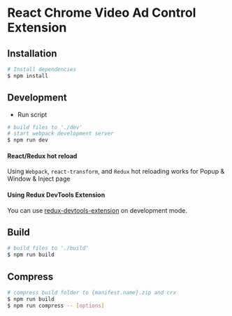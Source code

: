 # React Chrome Video Ad Control Extension

## Installation

```bash
# Install dependencies
$ npm install
```

## Development

* Run script
```bash
# build files to './dev'
# start webpack development server
$ npm run dev
```

#### React/Redux hot reload

Using `Webpack`, `react-transform`, and `Redux` hot reloading works for Popup & Window & Inject page

#### Using Redux DevTools Extension

You can use [redux-devtools-extension](https://github.com/zalmoxisus/redux-devtools-extension) on development mode.

## Build

```bash
# build files to './build'
$ npm run build
```

## Compress

```bash
# compress build folder to {manifest.name}.zip and crx
$ npm run build
$ npm run compress -- [options]
```
